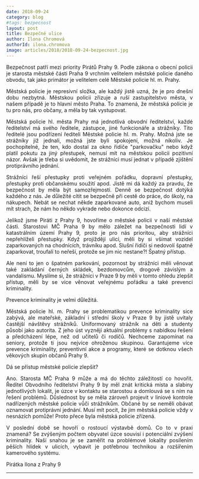 ```yaml
---
date: 2018-09-24
category: blog
#tags: bezpecnost
layout: post
title: Bezpečné ulice
author: Ilona Chromová
authorId: ilona.chromova
image: articles/2018/2018-09-24-bezpecnost.jpg
---
```

<p style='text-align: justify;'>
Bezpečnost patří mezi priority Pirátů Prahy 9. 
Podle zákona o obecní policii je starosta městské části Praha 9 vrchním velitelem městské policie daného obvodu, tak jako primátor je velitelem celé Městské policie hl. m. Prahy. 
</p><p style='text-align: justify;'>
Městská policie je represivní složka, ale každý jistě uzná, že je pro dnešní dobu nezbytná. Městskou policii zřizuje a ruší zastupitelstvo města, v našem případě je to hlavní město Praha. To znamená, že městská policie je tu pro nás, pro občany, a měla by tak vystupovat.
</p><p style='text-align: justify;'>
Městská policie hl. města Prahy má jednotlivá obvodní ředitelství, každé ředitelství má svého ředitele, zástupce, jiné funkcionáře a strážníky. Tito ředitelé jsou podřízení řediteli Městské policie hl. m. Prahy. Možná jste se strážníky již jednali, možná jste byli spokojení, možná nikoliv. Je pochopitelné, že ten, kdo dostal za okno řidiče "parkovačku" nebo když platil pokutu za jiný přestupek, nemusí mít na městskou policii pozitivní názor. Avšak je třeba si uvědomit, že strážníci musí jednat v případě zjištění protiprávního jednání. 
</p><p style='text-align: justify;'>
Strážníci řeší přestupky proti veřejném pořádku, dopravní přestupky, přestupky proti občanskému soužití apod. Jistě mi dá každý za pravdu, že bezpečnost by měla být samozřejmostí. Denně se bezpečnost dotýká každého z nás. Je důležité cítit se bezpečně při cestě do práce, do školy, na nákupech. Nebát se nechat někde zaparkované auto, aniž bychom museli mít strach, že nám ho někdo vykrade nebo dokonce odcizí. 
</p><p style='text-align: justify;'>
Jelikož jsme Piráti z Prahy 9, hovoříme o městské policii v naší městské části. Starostovi MČ Praha 9 by mělo záležet na bezpečnosti lidí v katastrálním území Prahy 9, proto je pro nás prioritou, aby strážníci nepřehlíželi přestupky. Když projíždějí ulicí, měli by si všímat vozidel zaparkovaných na chodnících, trávníku apod. Slušní řidiči si nedovolí špatně zaparkovat, troufalí to neřeší, protože se jim nic nestane?! Špatný přístup.
</p><p style='text-align: justify;'>
Ale není to jen o špatném parkování, pozornost by strážníci měli věnovat také zakládání černých skládek, bezdomovcům, drogově závislým a vandalismu. Myslíme si, že strážníci v Praze 9 by měli v tomto ohledu zlepšit přístup, měli by se více věnovat veřejnému pořádku a také prevenci kriminality.
</p><p style='text-align: justify;'>
Prevence kriminality je velmi důležitá.
</p><p style='text-align: justify;'>
Městská policie hl. m. Prahy se problematikou prevence kriminality sice zabývá, ale mateřské, základní i střední školy v Praze 9 by jistě uvítaly častější návštěvy strážníků. Uniformovaný strážník na děti a studenty působí jako autorita. Z jeho úst vyznějí aktuální problémy s nabídkou řešení a předcházení lépe, než od učitelů či rodičů. Nechceme zapomínat na seniory, protože ti jsou nejvíce ohroženou skupinou. Garantujeme více prevence kriminality, preventivní akce a programy, které se dotknou všech věkových skupin občanů Prahy 9.
</p><p style='text-align: justify;'>
Dá se přístup městské policie zlepšit?
</p><p style='text-align: justify;'>
Ano. Starosta MČ Praha 9 může a má do těchto záležitostí co hovořit. Ředitel Obvodního ředitelství Prahy 9 by měl znát kritická místa a slabiny jednotlivých lokalit, je úzce v kontaktu se starostou a domlouvá se s ním na řešení problémů. Důslednost by se měla zároveň projevit v liniové kontrole nadřízených městské policie vůči strážníkům. Občané by se neměli obávat oznamovat protiprávní jednání. Musí mít pocit, že jim městská policie vždy v nesnázích pomůže! Proto přece byla městská policie zřízená.
</p><p style='text-align: justify;'>
V poslední době se hovoří o rostoucí výstavbě domů. Co to v praxi znamená? Se zvýšeným počtem obyvatel úzce souvisí i potenciální zvýšení kriminality. Naší snahou je se zaměřit na problémové lokality posílením pěších hlídek v ulicích, vybavit je potřebnou technikou a rozšířením kamerového systému.
</p><p style='text-align: justify;'>
Pirátka Ilona z Prahy 9
</p>

---
